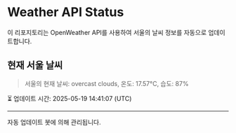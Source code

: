 
# Weather API Status

이 리포지토리는 OpenWeather API를 사용하여 서울의 날씨 정보를 자동으로 업데이트합니다.

## 현재 서울 날씨
> 서울의 현재 날씨: overcast clouds, 온도: 17.57°C, 습도: 87%

⏳ 업데이트 시간: 2025-05-19 14:41:07 (UTC)

---
자동 업데이트 봇에 의해 관리됩니다.

